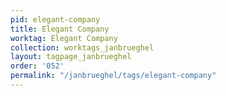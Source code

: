 ```yaml
---
pid: elegant-company
title: Elegant Company
worktag: Elegant Company
collection: worktags_janbrueghel
layout: tagpage_janbrueghel
order: '052'
permalink: "/janbrueghel/tags/elegant-company"
---
```

